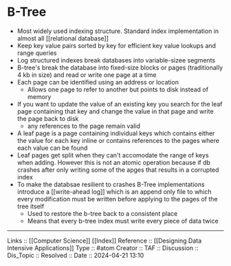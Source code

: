 # B-Tree

- Most widely used indexing structure. Standard index implementation in almost all [[relational database]]
- Keep key value pairs sorted by key for efficient key value lookups and range queries
- Log structured indexes break databases into variable-sizee segments
- B-tree's break the database into fixed-size blocks or pages (traditionally 4 kb in size) and read or write one page at a time
- Each page can be identified using an address or location
	- Allows one page to refer to another but points to disk instead of memory
- If you want to update the value of an existing key you search for the leaf page containing that key and change the value in that page and write the page back to disk
	- any references to the page remain valid 
- A leaf page is a page containing individual keys which contains either the value for each key inline or contains references to the pages where each value can be found
- Leaf pages get split when they can't accomodate the range of keys when adding. However this is not an atomic operation because if db crashes after only writing some of the apges that results in a corrupted index
- To make the databsae resilient to crashes B-Tree implementations introduce a [[write-ahead log]] which is an append only file to which every modification must be written before applying to the pages of the tree itself
	- Used to restore the b-tree back to a consistent place
	- Means that every b-tree index must write every piece of data twice
---
Links :: [[Computer Science]] [[Index]]
Reference :: [[Designing Data Intensive Applications]]
Type :: #atom
Creator ::
TAF ::
Discussion ::
Dis_Topic :: 
Resolved ::
Date :: 2024-04-21 13:10
